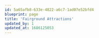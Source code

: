 ```yaml
---
id: 5a65afb8-633e-4822-a6c7-1ad07e52bfd4
blueprint: page
title: 'Fairground Attractions'
updated_by: 1
updated_at: 1686125053
---
```


